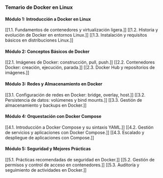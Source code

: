 ### Temario de Docker en Linux

#### Módulo 1: Introducción a Docker en Linux

[[1.1. Fundamentos de contenedores y virtualización ligera.]] 
[[1.2. Historia y evolución de Docker en entornos Linux.]] 
[[1.3. Instalación y requisitos básicos en distribuciones Linux.]]

#### Módulo 2: Conceptos Básicos de Docker

[[2.1. Imágenes de Docker: construcción, pull, push.]] 
[[2.2. Contenedores Docker: creación, ejecución, parada.]]
[[2.3. Docker Hub y repositorios de imágenes.]]

#### Módulo 3: Redes y Almacenamiento en Docker

[[3.1. Configuración de redes en Docker: bridge, overlay, host.]] 
[[3.2. Persistencia de datos: volúmenes y bind mounts.]]
[[3.3. Gestión de almacenamiento y backups en Docker.]]

#### Módulo 4: Orquestación con Docker Compose

[[4.1. Introducción a Docker Compose y su sintaxis YAML.]] 
[[4.2. Gestión de servicios y aplicaciones con Docker Compose.]] 
[[4.3. Escalado y despliegue de aplicaciones con Compose.]]

#### Módulo 5: Seguridad y Mejores Prácticas

[[5.1. Prácticas recomendadas de seguridad en Docker.]] 
[[5.2. Gestión de permisos y control de acceso en contenedores.]]
[[5.3. Auditoría y seguimiento de actividades en Docker.]]